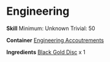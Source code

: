 <!-- TITLE: Black Gold Gear -->
<!-- SUBTITLE:  -->
# Engineering
**Skill**
Minimum: Unknown
Trivial: 50

**Container**
[Engineering Accoutrements](engineering-accoutrements)

**Ingredients**
[Black Gold Disc](black-gold-disc) x 1